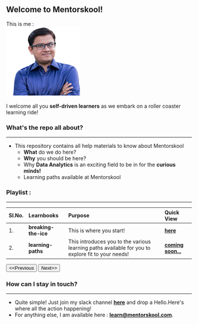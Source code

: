 
## Welcome to Mentorskool!

This is me : <br>
![Amit Choudhary](https://github.com/mentorskool/welcome/blob/master/imgs/profile.png?raw=true) <br><br>
I welcome all you **self-driven learners** as we embark on a roller coaster learning ride!

### What's the repo all about?
-------------------------------
* This repository contains all help materials to know about Mentorskool
	* **What** do we do here?
	* **Why** you should be here?
	* Why **Data Analytics** is an exciting field to be in for the **curious minds!**
	* Learning paths available at Mentorskool

### Playlist : 
---------------------

Sl.No.| Learnbooks                    | Purpose      | Quick View           
------|:------------------------------|:-------------|:----------------
1.|**breaking-the-ice**  | This is where you start! | [**here**](https://colab.research.google.com/github/mentorskool/welcome/blob/master/learnbooks/breaking-the-ice.ipynb)
2.|**learning-paths**    | This introduces you to the various learning paths available for you to explore fit to your needs! | [**coming soon...**]()

<button name="button" onclick="https://mentorskool.github.io/Welcome/" style="float:right background-color:#555555"><<Previous</button>
<button name="button" onclick="https://mentorskool.github.io/Welcome/" style="float:right background-color: #555555">Next>></button> <br>


### How can I stay in touch?
-------------------------------------
* Quite simple! Just join my slack channel [**here**](https://bit.ly/2wOTt5w) and drop a Hello.Here's where all the action happening! 
* For anything else, I am available here : **learn@mentorskool.com**.







    